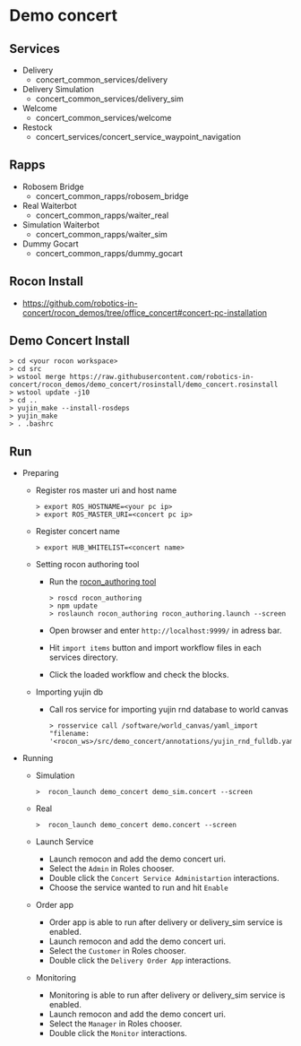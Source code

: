 # Demo concert
## Services
* Delivery
    * concert_common_services/delivery
* Delivery Simulation
    * concert_common_services/delivery_sim
* Welcome
    * concert_common_services/welcome
* Restock
    * concert_services/concert_service_waypoint_navigation

## Rapps
* Robosem Bridge
   * concert_common_rapps/robosem_bridge
* Real Waiterbot 
   * concert_common_rapps/waiter_real
* Simulation Waiterbot
   * concert_common_rapps/waiter_sim
* Dummy Gocart
   * concert_common_rapps/dummy_gocart

## Rocon Install
* https://github.com/robotics-in-concert/rocon_demos/tree/office_concert#concert-pc-installation

## Demo Concert Install
    
    > cd <your rocon workspace>
    > cd src
    > wstool merge https://raw.githubusercontent.com/robotics-in-concert/rocon_demos/demo_concert/rosinstall/demo_concert.rosinstall
    > wstool update -j10
    > cd ..
    > yujin_make --install-rosdeps
    > yujin_make
    > . .bashrc
    
## Run
* Preparing
   * Register ros master uri and host name
   
     ```
     > export ROS_HOSTNAME=<your pc ip>
     > export ROS_MASTER_URI=<concert pc ip>
     ```
   * Register concert name
   
     ```
     > export HUB_WHITELIST=<concert name>
     ```
   * Setting rocon authoring tool
     * Run the [rocon_authoring tool](https://github.com/robotics-in-concert/rocon_authoring/blob/master/README.md)
        
        ```
        > roscd rocon_authoring
        > npm update
        > roslaunch rocon_authoring rocon_authoring.launch --screen
        ```
     * Open browser and enter ```http://localhost:9999/``` in adress bar.
     * Hit ```import items``` button and import workflow files in each services directory.
     * Click the loaded workflow and check the blocks.
   * Importing yujin db
     * Call ros service for importing yujin rnd database to world canvas
     
         ```
         > rosservice call /software/world_canvas/yaml_import "filename: '<rocon_ws>/src/demo_concert/annotations/yujin_rnd_fulldb.yaml'"
         ```
      

* Running
  * Simulation 
  
     ```
     >  rocon_launch demo_concert demo_sim.concert --screen
     ```
  * Real 
  
     ```
     >  rocon_launch demo_concert demo.concert --screen
     ```
  * Launch Service
    * Launch remocon and add the demo concert uri.
    * Select the ```Admin``` in Roles chooser.
    * Double click the ```Concert Service Administartion``` interactions.
    * Choose the service wanted to run and hit ```Enable```
  * Order app
    * Order app is able to run after delivery or delivery_sim service is enabled.
    * Launch remocon and add the demo concert uri.
    * Select the ```Customer``` in Roles chooser.
    * Double click the ```Delivery Order App``` interactions.
  * Monitoring
    * Monitoring is able to run after delivery or delivery_sim service is enabled.
    * Launch remocon and add the demo concert uri.
    * Select the ```Manager``` in Roles chooser.
    * Double click the ```Monitor``` interactions.
